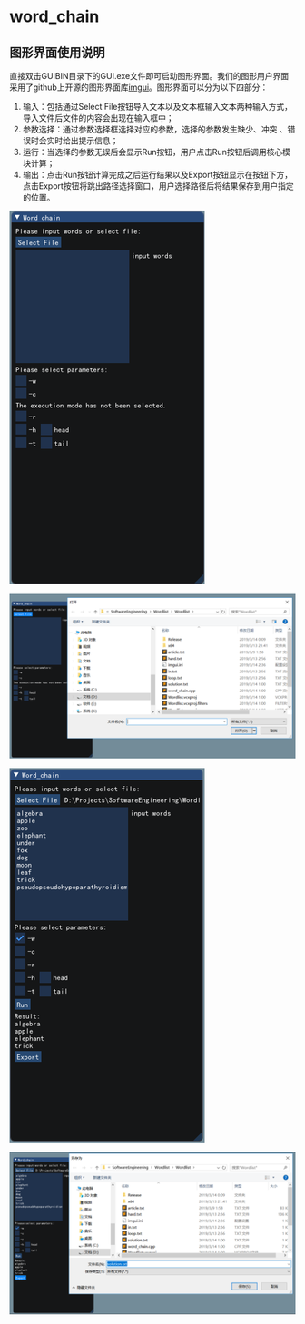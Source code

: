 # word_chain

## 图形界面使用说明

直接双击GUIBIN目录下的GUI.exe文件即可启动图形界面。我们的图形用户界面采用了github上开源的图形界面库[imgui](https://github.com/ocornut/imgui)。图形界面可以分为以下四部分：

1. 输入：包括通过Select File按钮导入文本以及文本框输入文本两种输入方式，导入文件后文件的内容会出现在输入框中；
2. 参数选择：通过参数选择框选择对应的参数，选择的参数发生缺少、冲突 、错误时会实时给出提示信息；
3. 运行：当选择的参数无误后会显示Run按钮，用户点击Run按钮后调用核心模块计算；
4. 输出：点击Run按钮计算完成之后运行结果以及Export按钮显示在按钮下方，点击Export按钮将跳出路径选择窗口，用户选择路径后将结果保存到用户指定的位置。

![1552491609081](./docs/1552491609081.png)



![1552497213733](./docs/1552497213733.png)



![1552494149224](./docs/1552494149224.png)



![1552497309368](./docs/1552497309368.png)
